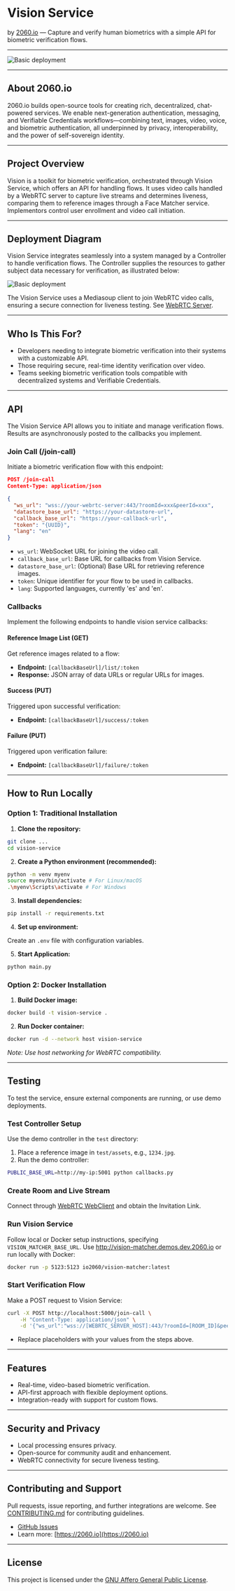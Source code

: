   # Vision Service

  by [2060.io](https://2060.io) — Capture and verify human biometrics with a simple API for biometric verification flows.

  ---

  ![Basic deployment](./docs/diagrams/basic-deployment.png)

  ---

  ## About 2060.io

  2060.io builds open-source tools for creating rich, decentralized, chat-powered services.
  We enable next-generation authentication, messaging, and Verifiable Credentials workflows—combining text, images, video, voice, and biometric authentication, all underpinned by privacy, interoperability, and the power of self-sovereign identity.

  ---

  ## Project Overview

  Vision is a toolkit for biometric verification, orchestrated through Vision Service, which offers an API for handling flows. It uses video calls handled by a WebRTC server to capture live streams and determines liveness, comparing them to reference images through a Face Matcher service. Implementors control user enrollment and video call initiation.

  ---

  ## Deployment Diagram

  Vision Service integrates seamlessly into a system managed by a Controller to handle verification flows. The Controller supplies the resources to gather subject data necessary for verification, as illustrated below:

  ![Basic deployment](./docs/diagrams/basic-deployment.png)

  The Vision Service uses a Mediasoup client to join WebRTC video calls, ensuring a secure connection for liveness testing. See [WebRTC Server](https://github.com/2060-io/webrtc-server).

  ---

  ## Who Is This For?

  - Developers needing to integrate biometric verification into their systems with a customizable API.
  - Those requiring secure, real-time identity verification over video.
  - Teams seeking biometric verification tools compatible with decentralized systems and Verifiable Credentials.

  ---

  ## API

  The Vision Service API allows you to initiate and manage verification flows. 
  Results are asynchronously posted to the callbacks you implement.

  ### Join Call (/join-call)

  Initiate a biometric verification flow with this endpoint:

  ```json
  POST /join-call
  Content-Type: application/json

  {
    "ws_url": "wss://your-webrtc-server:443/?roomId=xxx&peerId=xxx",
    "datastore_base_url": "https://your-datastore-url",
    "callback_base_url": "https://your-callback-url",
    "token": "{UUID}",
    "lang": "en"
  }
  ```
  - `ws_url`: WebSocket URL for joining the video call.
  - `callback_base_url`: Base URL for callbacks from Vision Service.
  - `datastore_base_url`: (Optional) Base URL for retrieving reference images.
  - `token`: Unique identifier for your flow to be used in callbacks.
  - `lang`: Supported languages, currently 'es' and 'en'.

  ### Callbacks

  Implement the following endpoints to handle vision service callbacks:

  #### Reference Image List (GET)

  Get reference images related to a flow:

  - **Endpoint:** `[callbackBaseUrl]/list/:token`
  - **Response:** JSON array of data URLs or regular URLs for images.

  #### Success (PUT)

  Triggered upon successful verification:

  - **Endpoint:** `[callbackBaseUrl]/success/:token`

  #### Failure (PUT)

  Triggered upon verification failure:

  - **Endpoint:** `[callbackBaseUrl]/failure/:token`

  ---

  ## How to Run Locally

  ### Option 1: Traditional Installation

  1. **Clone the repository:**

  ```bash
  git clone ...
  cd vision-service
  ```

  2. **Create a Python environment (recommended):**

  ```bash
  python -m venv myenv
  source myenv/bin/activate # For Linux/macOS
  .\myenv\Scripts\activate # For Windows
  ```

  3. **Install dependencies:**

  ```bash
  pip install -r requirements.txt
  ```

  4. **Set up environment:**

  Create an `.env` file with configuration variables.

  5. **Start Application:**

  ```bash
  python main.py
  ```

  ### Option 2: Docker Installation

  1. **Build Docker image:**

  ```bash
  docker build -t vision-service .
  ```

  2. **Run Docker container:**

  ```bash
  docker run -d --network host vision-service
  ```

  *Note: Use host networking for WebRTC compatibility.*

  ---

  ## Testing

  To test the service, ensure external components are running, or use demo deployments.

  ### Test Controller Setup

  Use the demo controller in the `test` directory:

  1. Place a reference image in `test/assets`, e.g., `1234.jpg`.
  2. Run the demo controller:

  ```bash
  PUBLIC_BASE_URL=http://my-ip:5001 python callbacks.py
  ```

  ### Create Room and Live Stream

  Connect through [WebRTC WebClient](https://webrtc-webclient.dev.2060.io) and obtain the Invitation Link.

  ### Run Vision Service

  Follow local or Docker setup instructions, specifying `VISION_MATCHER_BASE_URL`. Use http://vision-matcher.demos.dev.2060.io or run locally with Docker:

  ```bash
  docker run -p 5123:5123 io2060/vision-matcher:latest
  ```

  ### Start Verification Flow

  Make a POST request to Vision Service:

  ```bash
  curl -X POST http://localhost:5000/join-call \
      -H "Content-Type: application/json" \
      -d '{"ws_url":"wss://[WEBRTC_SERVER_HOST]:443/?roomId=[ROOM_ID]&peerId=192324","callback_base_url":"[PUBLIC_BASE_URL]","token":"[REFERENCE_IMAGE_FILENAME]","lang":"en"}'
  ```

  - Replace placeholders with your values from the steps above.

  ---

  ## Features

  - Real-time, video-based biometric verification.
  - API-first approach with flexible deployment options.
  - Integration-ready with support for custom flows.

  ---

  ## Security and Privacy

  - Local processing ensures privacy.
  - Open-source for community audit and enhancement.
  - WebRTC connectivity for secure liveness testing.

  ---

  ## Contributing and Support

  Pull requests, issue reporting, and further integrations are welcome. See [CONTRIBUTING.md](CONTRIBUTING.md) for contributing guidelines.

  - [GitHub Issues](https://github.com/2060-io/vision-service/issues)
  - Learn more: [https://2060.io](https://2060.io)

  ---

  ## License

  This project is licensed under the [GNU Affero General Public License](LICENSE).